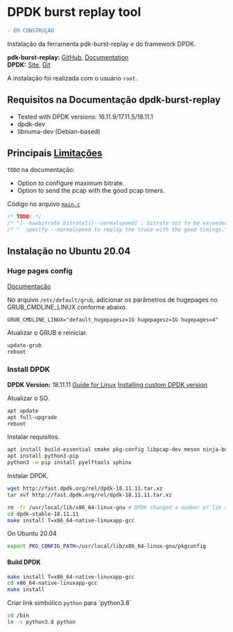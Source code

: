 # DPDK burst replay tool
```diff
- EM CONSTRUÇÃO
```
Instalação da ferramenta pdk-burst-replay e do framework DPDK.

**pdk-burst-replay:** [GitHub](https://github.com/FraudBuster/dpdk-burst-replay), [Documentation](https://doc.dpdk.org/burst-replay/index.html)  
**DPDK:** [Site](http://core.dpdk.org/doc/), [Git](http://git.dpdk.org/) 

A instalação foi realizada com o usuário `root`.

## Requisitos na Documentação dpdk-burst-replay
- Tested with DPDK versions: 16.11.9/17.11.5/18.11.1
- dpdk-dev
- libnuma-dev (Debian-based)

## Principais [Limitações](https://github.com/FraudBuster/dpdk-burst-replay#todo)  
`TODO` na documentação:  
- Option to configure maximum bitrate.
- Option to send the pcap with the good pcap timers.

Código no arquivo [`main.c`](https://github.com/FraudBuster/dpdk-burst-replay/blob/master/src/main.c) 
```c
/* TODO: */
/* "[--maxbitrate bitrate]|[--normalspeed] : bitrate not to be exceeded (default: no limit) in ko/s.\n" */
/* "  specify --normalspeed to replay the trace with the good timings." */
```
## Instalação no Ubuntu 20.04

### Huge pages config 
[Documentação](https://doc.dpdk.org/guides/linux_gsg/sys_reqs.html#use-of-hugepages-in-the-linux-environment)

No arquivo `/etc/default/grub`, adicionar os parâmetros de hugepages no GRUB_CMDLINE_LINUX conforme abaixo.

```
GRUB_CMDLINE_LINUX="default_hugepagesz=1G hugepagesz=1G hugepages=4"
```
Atualizar o GRUB e reiniciar.
```bash
update-grub
reboot
```

### Install DPDK
**DPDK Version:** 18.11.11 [Guide for Linux](https://fast.dpdk.org/doc/pdf-guides-18.11/linux_gsg-18.11.pdf)
[Installing custom DPDK version](https://doc.dpdk.org/burst-replay/user-guide.html#installing-custom-dpdk-version)  

Atualizar o SO.
```bash
apt update
apt full-upgrade
reboot
```
Instalar requisitos.
```bash
apt install build-essential cmake pkg-config libpcap-dev meson ninja-build libnuma-dev linux-headers-`uname -r`
apt install python3-pip
python3 -m pip install pyelftools sphinx
```

Instalar DPDK.
```bash
wget http://fast.dpdk.org/rel/dpdk-18.11.11.tar.xz
tar xvf http://fast.dpdk.org/rel/dpdk-18.11.11.tar.xz

rm -fr /usr/local/lib/x86_64-linux-gnu # DPDK changed a number of lib names and need to clean up
cd dpdk-stable-18.11.11
make install T=x86_64-native-linuxapp-gcc

```
On Ubuntu 20.04
```bash
export PKG_CONFIG_PATH=/usr/local/lib/x86_64-linux-gnu/pkgconfig
```

#### Build DPDK
 ```bash
make install T=x86_64-native-linuxapp-gcc
cd x86_64-native-linuxapp-gcc
make install
 ```
Criar link simbólico `python` para ´python3.8`
```bash
cd /bin
ln -s python3.8 python
```


